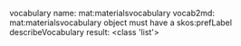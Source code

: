 vocabulary name: mat:materialsvocabulary
vocab2md: mat:materialsvocabulary object must have a skos:prefLabel
describeVocabulary result: <class 'list'>
